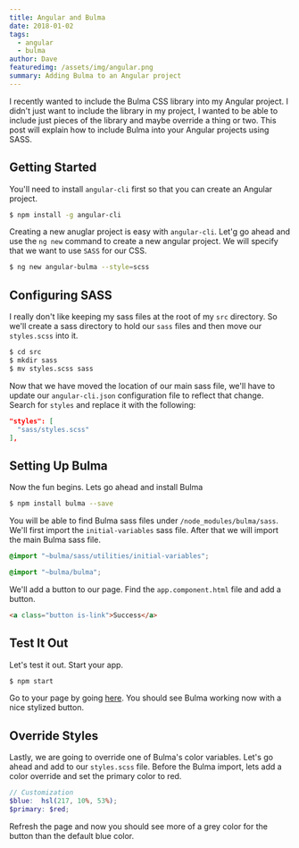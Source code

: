 ```yaml
---
title: Angular and Bulma
date: 2018-01-02
tags: 
  - angular
  - bulma
author: Dave
featuredimg: /assets/img/angular.png
summary: Adding Bulma to an Angular project
---
```


I recently wanted to include the Bulma CSS library into my Angular project. I didn't just want to include the library in my project, I wanted to be able to include just pieces of the library and maybe override a thing or two. This post will explain how to include Bulma into your Angular projects using SASS.

## Getting Started
You'll need to install `angular-cli` first so that you can create an Angular project.

```bash
$ npm install -g angular-cli
```

Creating a new anuglar project is easy with `angular-cli`. Let'g go ahead and use the `ng new` command to create a new angular project. We will specify that we want to use `SASS` for our CSS.

```bash
$ ng new angular-bulma --style=scss
```

## Configuring SASS
I really don't like keeping my sass files at the root of my `src` directory. So we'll create a sass directory to hold our `sass` files and then move our `styles.scss` into it.

```bash
$ cd src
$ mkdir sass
$ mv styles.scss sass
```

Now that we have moved the location of our main sass file, we'll have to update our `angular-cli.json` configuration file to reflect that change. Search for `styles` and replace it with the following:

```json
"styles": [
  "sass/styles.scss"
],
```

## Setting Up Bulma
Now the fun begins. Lets go ahead and install Bulma

```bash
$ npm install bulma --save
```

You will be able to find Bulma sass files under `/node_modules/bulma/sass`. We'll first import the `initial-variables` sass file. After that we will import the main Bulma sass file.

```scss
@import "~bulma/sass/utilities/initial-variables";

@import "~bulma/bulma";
```

We'll add a button to our page. Find the `app.component.html` file and add a button.

```html
<a class="button is-link">Success</a>
```

## Test It Out
Let's test it out. Start your app.

```bash
$ npm start
```

Go to your page by going [here](http://localhost:4200/). You should see Bulma working now with a nice stylized button.

## Override Styles
Lastly, we are going to override one of Bulma's color variables. Let's go ahead and add to our `styles.scss` file. Before the Bulma import, lets add a color override and set the primary color to red.

```scss
// Customization
$blue:  hsl(217, 10%, 53%);
$primary: $red;
```

Refresh the page and now you should see more of a grey color for the button than the default blue color.